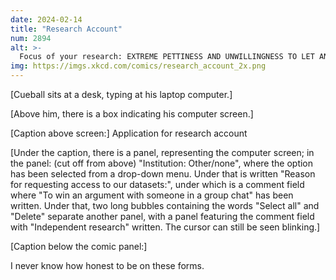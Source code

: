 ```yaml
---
date: 2024-02-14
title: "Research Account"
num: 2894
alt: >-
  Focus of your research: EXTREME PETTINESS AND UNWILLINGNESS TO LET ANYTHING GO
img: https://imgs.xkcd.com/comics/research_account_2x.png
---
```

[Cueball sits at a desk, typing at his laptop computer.]

[Above him, there is a box indicating his computer screen.]

[Caption above screen:] Application for research account

[Under the caption, there is a panel, representing the computer screen; in the panel: (cut off from above) "Institution: Other/none", where the option has been selected from a drop-down menu. Under that is written "Reason for requesting access to our datasets:", under which is a comment field where "To win an argument with someone in a group chat" has been written. Under that, two long bubbles containing the words "Select all" and "Delete" separate another panel, with a panel featuring the comment field with "Independent research" written. The cursor can still be seen blinking.]

[Caption below the comic panel:]

I never know how honest to be on these forms.